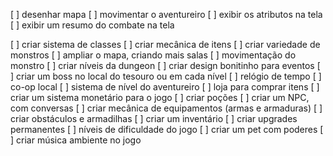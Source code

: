 [ ] desenhar mapa
[ ] movimentar o aventureiro
[ ] exibir os atributos na tela
[ ] exibir um resumo do combate na tela

[ ] criar sistema de classes
[ ] criar mecânica de itens
[ ] criar variedade de monstros
[ ] ampliar o mapa, criando mais salas
[ ] movimentação do monstro
[ ] criar níveis da dungeon
[ ] criar design bonitinho para eventos
[ ] criar um boss no local do tesouro ou em cada nível
[ ] relógio de tempo
[ ] co-op local
[ ] sistema de nível do aventureiro
[ ] loja para comprar itens
[ ] criar um sistema monetário para o jogo
[ ] criar poções
[ ] criar um NPC, com conversas
[ ] criar mecânica de equipamentos (armas e armaduras)
[ ] criar obstáculos e armadilhas
[ ] criar um inventário
[ ] criar upgrades permanentes
[ ] níveis de dificuldade do jogo
[ ] criar um pet com poderes
[ ] criar música ambiente no jogo
